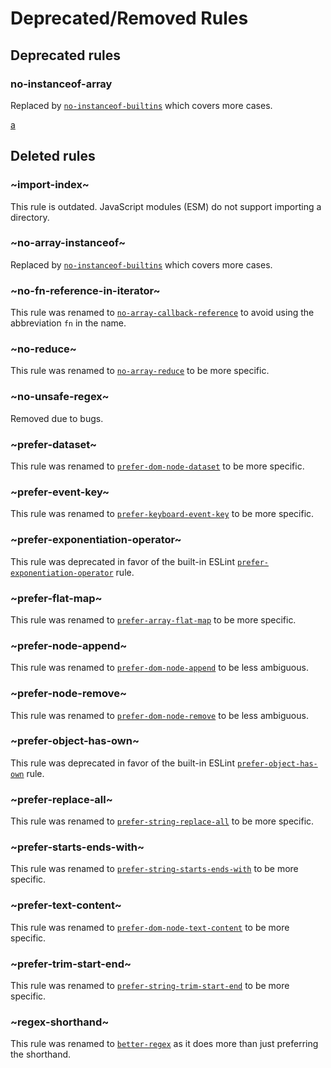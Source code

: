 # Deprecated/Removed Rules

## Deprecated rules

### no-instanceof-array

Replaced by [`no-instanceof-builtins`](rules/no-instanceof-builtins.md) which covers more cases.

[a](#import-index)

## Deleted rules

### ~import-index~

This rule is outdated. JavaScript modules (ESM) do not support importing a directory.

### ~no-array-instanceof~

Replaced by [`no-instanceof-builtins`](rules/no-instanceof-builtins.md) which covers more cases.

### ~no-fn-reference-in-iterator~

This rule was renamed to [`no-array-callback-reference`](rules/no-array-callback-reference.md) to avoid using the abbreviation `fn` in the name.

### ~no-reduce~

This rule was renamed to [`no-array-reduce`](rules/no-array-reduce.md) to be more specific.

### ~no-unsafe-regex~

Removed due to bugs.

### ~prefer-dataset~

This rule was renamed to [`prefer-dom-node-dataset`](rules/prefer-dom-node-dataset.md) to be more specific.

### ~prefer-event-key~

This rule was renamed to [`prefer-keyboard-event-key`](rules/prefer-keyboard-event-key.md) to be more specific.

### ~prefer-exponentiation-operator~

This rule was deprecated in favor of the built-in ESLint [`prefer-exponentiation-operator`](https://eslint.org/docs/rules/prefer-exponentiation-operator) rule.

### ~prefer-flat-map~

This rule was renamed to [`prefer-array-flat-map`](rules/prefer-array-flat-map.md) to be more specific.

### ~prefer-node-append~

This rule was renamed to [`prefer-dom-node-append`](rules/prefer-dom-node-append.md) to be less ambiguous.

### ~prefer-node-remove~

This rule was renamed to [`prefer-dom-node-remove`](rules/prefer-dom-node-remove.md) to be less ambiguous.

### ~prefer-object-has-own~

This rule was deprecated in favor of the built-in ESLint [`prefer-object-has-own`](https://eslint.org/docs/rules/prefer-object-has-own) rule.

### ~prefer-replace-all~

This rule was renamed to [`prefer-string-replace-all`](rules/prefer-string-replace-all.md) to be more specific.

### ~prefer-starts-ends-with~

This rule was renamed to [`prefer-string-starts-ends-with`](rules/prefer-string-starts-ends-with.md) to be more specific.

### ~prefer-text-content~

This rule was renamed to [`prefer-dom-node-text-content`](rules/prefer-dom-node-text-content.md) to be more specific.

### ~prefer-trim-start-end~

This rule was renamed to [`prefer-string-trim-start-end`](rules/prefer-string-trim-start-end.md) to be more specific.

### ~regex-shorthand~

This rule was renamed to [`better-regex`](rules/better-regex.md) as it does more than just preferring the shorthand.
